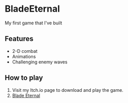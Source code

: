 # BladeEternal
My first game that I've built

## Features 
- 2-D combat
- Animations
- Challenging enemy waves

## How to play
1. Visit my Itch.io page to download and play the game.
2. [Blade Eternal](https://grubbyturtle.itch.io/blade-eternal)
